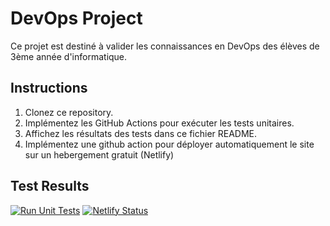 # DevOps Project

Ce projet est destiné à valider les connaissances en DevOps des élèves de 3ème année d'informatique.

## Instructions

1. Clonez ce repository.
2. Implémentez les GitHub Actions pour exécuter les tests unitaires.
3. Affichez les résultats des tests dans ce fichier README.
4. Implémentez une github action pour déployer automatiquement le site sur un hebergement gratuit (Netlify)

## Test Results

[![Run Unit Tests](https://github.com/GwendolineMenuge/ControleContinueDevOps/actions/workflows/unittest.yml/badge.svg?branch=master)](https://github.com/GwendolineMenuge/ControleContinueDevOps/actions/workflows/unittest.yml)
[![Netlify Status](https://api.netlify.com/api/v1/badges/7dda4ee0-bd93-44ce-9f5c-bfbb551f09b0/deploy-status)](https://app.netlify.com/sites/merde/deploys)
